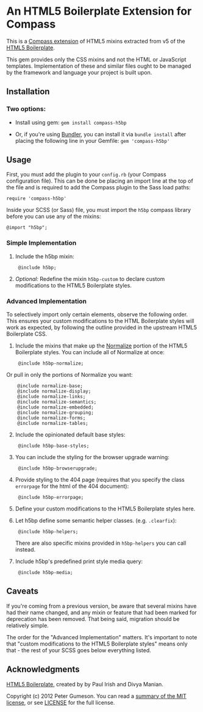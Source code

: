 # An HTML5 Boilerplate Extension for Compass

This is a [Compass extension](http://compass-style.org/help/tutorials/extensions/) of HTML5 mixins extracted from v5 of the [HTML5 Boilerplate](http://html5boilerplate.com).

This gem provides only the CSS mixins and not the HTML or JavaScript templates. Implementation of these and similar files ought to be managed by the framework and language your project is built upon.

## Installation

### Two options:
* Install using gem:
`gem install compass-h5bp`

* Or, if you're using [Bundler](http://gembundler.com/), you can install it via `bundle install` after placing the following line in your Gemfile: `gem 'compass-h5bp'`

## Usage

First, you must add the plugin to your `config.rb` (your Compass configuration file). This can be done be placing an
import line at the top of the file and is required to add the Compass plugin to the Sass load paths:

    require 'compass-h5bp'

Inside your SCSS (or Sass) file, you must import the `h5bp` compass library before you can use any of the mixins:

    @import "h5bp";

### Simple Implementation
1. Include the h5bp mixin:

        @include h5bp;

2. *Optional:* Redefine the mixin `h5bp-custom` to declare custom modifications to the HTML5 Boilerplate styles.

### Advanced Implementation
To selectively import only certain elements, observe the following order. This ensures your custom modifications to the HTML Boilerplate styles will work as expected, by following the outline provided in the upstream HTML5 Boilerplate CSS.

1. Include the mixins that make up the [Normalize](http://necolas.github.com/normalize.css) portion of the HTML5
Boilerplate styles. You can include all of Normalize at once:

        @include h5bp-normalize;

 Or pull in only the portions of Normalize you want:

        @include normalize-base;
        @include normalize-display;
        @include normalize-links;
        @include normalize-semantics;
        @include normalize-embedded;
        @include normalize-grouping;
        @include normalize-forms;
        @include normalize-tables;

2. Include the opinionated default base styles:

        @include h5bp-base-styles;

3. You can include the styling for the browser upgrade warning:

        @include h5bp-browserupgrade;

4. Provide styling to the 404 page (requires that you specify the class `errorpage` for the html of the 404 document):

        @include h5bp-errorpage;

5. Define your custom modifications to the HTML5 Boilerplate styles here.

6. Let h5bp define some semantic helper classes. (e.g. `.clearfix`):

        @include h5bp-helpers;

    There are also specific mixins provided in `h5bp-helpers` you can call instead.

7. Include h5bp's predefined print style media query:

        @include h5bp-media;

## Caveats

If you're coming from a previous version, be aware that several mixins have had their name changed, and any mixin or feature that had been marked for deprecation has been removed. That being said, migration should be relatively simple.

The order for the "Advanced Implementation" matters. It's important to note that "custom modifications to the HTML5 Boilerplate styles" means only that - the rest of your SCSS goes below everything listed.

## Acknowledgments

[HTML5 Boilerplate](http://html5boilerplate.com), created by by Paul Irish and Divya Manian.

Copyright (c) 2012 Peter Gumeson.
You can read a [summary of the MIT license](https://tldrlegal.com/license/mit-license#summary), or see [LICENSE](https://github.com/tohuw/compass-h5bp/blob/master/LICENSE) for the full license.
